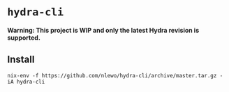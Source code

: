 # `hydra-cli`

**Warning: This project is WIP and only the latest Hydra revision is supported.**

## Install

    nix-env -f https://github.com/nlewo/hydra-cli/archive/master.tar.gz -iA hydra-cli

